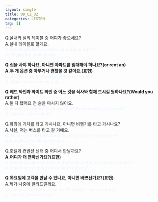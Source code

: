```yaml
---
layout: single
title: 09_C2_02
categories: LISTEN
tag: []
---
```

 
Q.실내와 실외 테이블 중 어디가 좋으세요?   
A.실내 테이블로 할게요.   
<span style="color:#E8F5FF">
Q.Would you like an indoor or outdoor table?   
A.I'll take the table inside.   
</span>
   
__Q.집을 사야 하나요, 아니면 아파트를 임대해야 하나요?(or rent an)__   
__A.두 개 옵션 중 아무거나 괜찮을 것 같아요.(표현)__   
<span style="color:#E8F5FF">
Q.Should I buy a house or rent an apartment?   
A.Either option seems fine.   
   
__Q.레드 와인과 화이트 화인 중 어느 것을 식사와 함께 드시길 원하나요?(Would you rather)__   
A.둘 다 됐어요 전 술을 마시지 않아요.   
<span style="color:#E8F5FF">
Q.Would you rather have red or white wine with your meal?   
A.Neither. I don't drink.   
</span>
     
Q.회의에 기차를 타고 가시나요, 아니면 비행기를 타고 가시나요?   
A.사실, 저는 버스를 타고 갈 거예요.   
<span style="color:#E8F5FF">
Q.Do you plan to take the train or fly to the conference?   
A.Actually, I'm taking the bus.   
</span>
   
Q.호텔과 컨벤션 센터 중 어디서 만날까요?   
__A.어디가 더 편하신가요?(표현)__   
<span style="color:#E8F5FF">
Q.Would you like to meet at the hotel or the convention center?   
A.Which one is more convenient for you?   
</span>
   
__Q.목요일에 고객을 만날 수 있나요, 아니면 바쁘신가요?(표현)__   
A.제가 나중에 알려드릴께요.   
<span style="color:#E8F5FF">
Q.Can you meet our client on Thurday or are you busy?   
A.I will let you know later   
